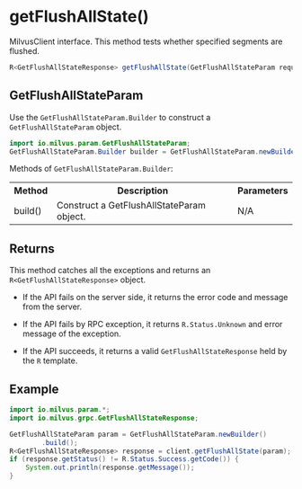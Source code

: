 # getFlushAllState()

MilvusClient interface. This method tests whether specified segments are flushed.

```java
R<GetFlushAllStateResponse> getFlushAllState(GetFlushAllStateParam requestParam);
```

## GetFlushAllStateParam

Use the `GetFlushAllStateParam.Builder` to construct a `GetFlushAllStateParam` object.

```java
import io.milvus.param.GetFlushAllStateParam;
GetFlushAllStateParam.Builder builder = GetFlushAllStateParam.newBuilder();
```

Methods of `GetFlushAllStateParam.Builder`:

<table>
    <tr>
        <th>Method</th>
        <th>Description</th>
        <th>Parameters</th>
    </tr>
    <tr>
        <td>build()</td>
        <td>Construct a GetFlushAllStateParam object.</td>
        <td>N/A</td>
    </tr>
</table>

## Returns

This method catches all the exceptions and returns an `R<GetFlushAllStateResponse>` object.

- If the API fails on the server side, it returns the error code and message from the server.

- If the API fails by RPC exception, it returns `R.Status.Unknown` and error message of the exception.

- If the API succeeds, it returns a valid `GetFlushAllStateResponse` held by the `R` template.

## Example

```java
import io.milvus.param.*;
import io.milvus.grpc.GetFlushAllStateResponse;

GetFlushAllStateParam param = GetFlushAllStateParam.newBuilder()
        .build();
R<GetFlushAllStateResponse> response = client.getFlushAllState(param);
if (response.getStatus() != R.Status.Success.getCode()) {
    System.out.println(response.getMessage());
}
```
